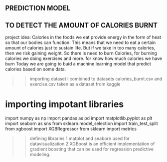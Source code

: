 ## PREDICTION MODEL 
## TO DETECT THE AMOUNT OF CALORIES BURNT

project idea: Calories in the foods we eat provide energy in the form of heat so that our bodies can function.
This means that we need to eat a certain amount of calories just to sustain life. But if we take in too many calories,
then we risk gaining weight.
So there is need to burn Calories, 
for burning calories we doing exercises and more.
for know how much calories we have burn 
Today we are going to buid a machine learning model
that predict calories based on some data.


>>importing dataset 
i combined to datasets
calories_burnt.csv and exercise.csv
taken as a dataset from kaggle


# importing impotant libraries 

import numpy as np
import pandas as pd
import matplotlib.pyplot as plt
import seaborn as sns
from sklearn.model_selection import train_test_split
from xgboost import XGBRegressor
from sklearn import metrics

>>defining libraries
1.matplot and seaborn used for datavisualization
2.XGBoost is an efficient implementation of gradient boosting 
that can be used for regression predictive modeling.
